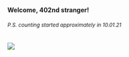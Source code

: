 #### Welcome, 402nd stranger!

###### <sup>P.S. counting started approximately in 10.01.21</sup>

<img src="https://kraftwerk28.pp.ua/vcnt.png"></img>
